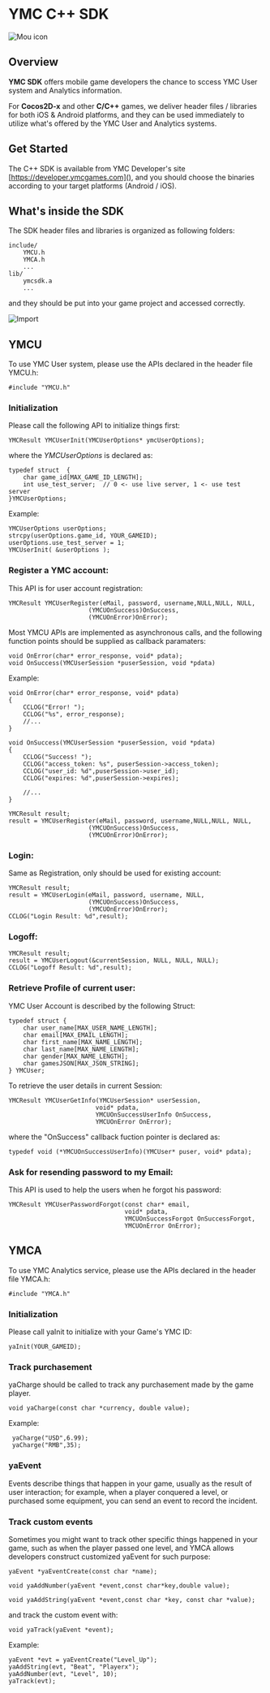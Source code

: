 # YMC C++ SDK 

![Mou icon](http://developer.ymcgames.com/images/ymc-logo.png)

## Overview

**YMC SDK** offers mobile game developers the chance to sccess YMC User system and Analytics information.

For **Cocos2D-x** and other **C/C++** games, we deliver header files / libraries for both iOS & Android platforms, and they can be used immediately to utilize what's offered by the YMC User and Analytics systems. 

## Get Started
The C++ SDK is available from YMC Developer's site [https://developer.ymcgames.com](), and you should choose the binaries according to your target platforms (Android / iOS).

## What's inside the SDK
The SDK header files and libraries is organized as following folders:
 
	include/
		YMCU.h
		YMCA.h
		...
	lib/	
		ymcsdk.a
		...

and they should be put into your game project and accessed correctly.

![Import](images/Screen_Shot_sdk.png)

## YMCU 
To use YMC User system, please use the APIs declared in the header file YMCU.h:

	#include "YMCU.h"
	
### Initialization  
Please call the following API to initialize things first:
  
	YMCResult YMCUserInit(YMCUserOptions* ymcUserOptions);
where the *YMCUserOptions* is declared as:

    typedef struct  {
        char game_id[MAX_GAME_ID_LENGTH];
        int use_test_server;  // 0 <- use live server, 1 <- use test server
    }YMCUserOptions;
	
Example:

	YMCUserOptions userOptions;
    strcpy(userOptions.game_id, YOUR_GAMEID);
    userOptions.use_test_server = 1;
    YMCUserInit( &userOptions );
    	
### Register a YMC account:
This API is for user account registration:
  
	YMCResult YMCUserRegister(eMail, password, username,NULL,NULL, NULL,
                          (YMCUOnSuccess)OnSuccess,
                          (YMCUOnError)OnError);
                          
Most YMCU APIs are implemented as asynchronous calls, and the following function points should be supplied as callback paramaters:

    void OnError(char* error_response, void* pdata);
    void OnSuccess(YMCUserSession *puserSession, void *pdata)

Example:

    void OnError(char* error_response, void* pdata)
	{
    	CCLOG("Error! ");
    	CCLOG("%s", error_response);
        //...
	}

	void OnSuccess(YMCUserSession *puserSession, void *pdata)
	{
    	CCLOG("Success! ");
    	CCLOG("access_token: %s", puserSession->access_token);
    	CCLOG("user_id: %d",puserSession->user_id);
    	CCLOG("expires: %d",puserSession->expires);
    
    	//...
    }

	YMCResult result;
    result = YMCUserRegister(eMail, password, username,NULL,NULL, NULL,
                          (YMCUOnSuccess)OnSuccess,
                          (YMCUOnError)OnError);
                         
### Login:
Same as Registration, only should be used for existing account:

	YMCResult result;
	result = YMCUserLogin(eMail, password, username, NULL,
                          (YMCUOnSuccess)OnSuccess,
                          (YMCUOnError)OnError);
    CCLOG("Login Result: %d",result);
    

### Logoff:

	YMCResult result;
    result = YMCUserLogout(&currentSession, NULL, NULL, NULL);
    CCLOG("Logoff Result: %d",result);
    
### Retrieve Profile of current user:
YMC User Account is described by the following Struct:

    typedef struct {
        char user_name[MAX_USER_NAME_LENGTH];
        char email[MAX_EMAIL_LENGTH];
        char first_name[MAX_NAME_LENGTH];
        char last_name[MAX_NAME_LENGTH];
        char gender[MAX_NAME_LENGTH];
        char gamesJSON[MAX_JSON_STRING];
    } YMCUser;
    
To retrieve the user details in current Session:    
    	
	YMCResult YMCUserGetInfo(YMCUserSession* userSession,
                            void* pdata,
                            YMCUOnSuccessUserInfo OnSuccess,
                            YMCUOnError OnError);
where the "OnSuccess" callback fuction pointer is declared as:

	typedef void (*YMCUOnSuccessUserInfo)(YMCUser* puser, void* pdata);
                           
### Ask for resending password to my Email:
This API is used to help the users when he forgot his password:
 
	YMCResult YMCUserPasswordForgot(const char* email,
                                    void* pdata,
                                    YMCUOnSuccessForgot OnSuccessForgot,
                                    YMCUOnError OnError);
     

## YMCA
To use YMC Analytics service, please use the APIs declared in the header file YMCA.h:

	#include "YMCA.h"

### Initialization
Please call yaInit to initialize with your Game's YMC ID:

	yaInit(YOUR_GAMEID);

### Track purchasement
yaCharge should be called to track any purchasement made by the game player.

    void yaCharge(const char *currency, double value);
    
Example:

     yaCharge("USD",6.99);
     yaCharge("RMB",35);


### yaEvent
Events describe things that happen in your game, usually as the result of user interaction; for example, when a player conquered a level, or purchased some equipment, you can send an event to record the incident.
	
### Track custom events
Sometimes you might want to track other specific things happened in your game, such as when the player passed one level, and YMCA allows developers construct customized yaEvent for such purpose: 

    yaEvent *yaEventCreate(const char *name);

    void yaAddNumber(yaEvent *event,const char*key,double value);

    void yaAddString(yaEvent *event,const char *key, const char *value); 

and track the custom event with:
    
    void yaTrack(yaEvent *event);		

Example:

	yaEvent *evt = yaEventCreate("Level_Up");
	yaAddString(evt, "Beat", "Playerx");
	yaAddNumber(evt, "Level", 10);
	yaTrack(evt);


